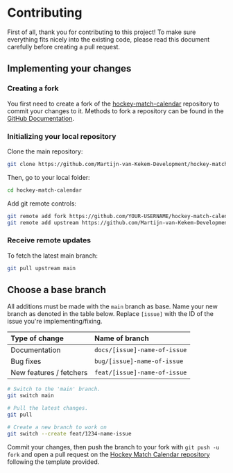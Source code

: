 # Contributing
First of all, thank you for contributing to this project! To make sure everything fits nicely into the existing code, please read this document carefully before creating a pull request.

## Implementing your changes
### Creating a fork
You first need to create a fork of the [hockey-match-calendar](https://github.com/Martijn-van-Kekem-Development/hockey-match-calendar) repository to commit your changes to it. Methods to fork a repository can be found in the [GitHub Documentation](https://docs.github.com/en/get-started/quickstart/fork-a-repo).


### Initializing your local repository
Clone the main repository:

```sh
git clone https://github.com/Martijn-van-Kekem-Development/hockey-match-calendar.git
```

Then, go to your local folder:

```sh
cd hockey-match-calendar
```

Add git remote controls:

```sh
git remote add fork https://github.com/YOUR-USERNAME/hockey-match-calendar.git
git remote add upstream https://github.com/Martijn-van-Kekem-Development/hockey-match-calendar.git
```

### Receive remote updates
To fetch the latest main branch:

```sh
git pull upstream main
```

## Choose a base branch
All additions must be made with the `main` branch as base. Name your new branch as denoted in the table below.
Replace `[issue]` with the ID of the issue you're implementing/fixing.

| Type of change          | Name of branch               |
|:------------------------|:-----------------------------|
| Documentation           | `docs/[issue]-name-of-issue` |
| Bug fixes               | `bug/[issue]-name-of-issue`  |
| New features / fetchers | `feat/[issue]-name-of-issue` |


```sh
# Switch to the 'main' branch.
git switch main

# Pull the latest changes.
git pull

# Create a new branch to work on
git switch --create feat/1234-name-issue
```

Commit your changes, then push the branch to your fork with `git push -u fork` and open a pull request on the [Hockey Match Calendar repository](https://github.com/Martijn-van-Kekem-Development/hockey-match-calendar) following the template provided.